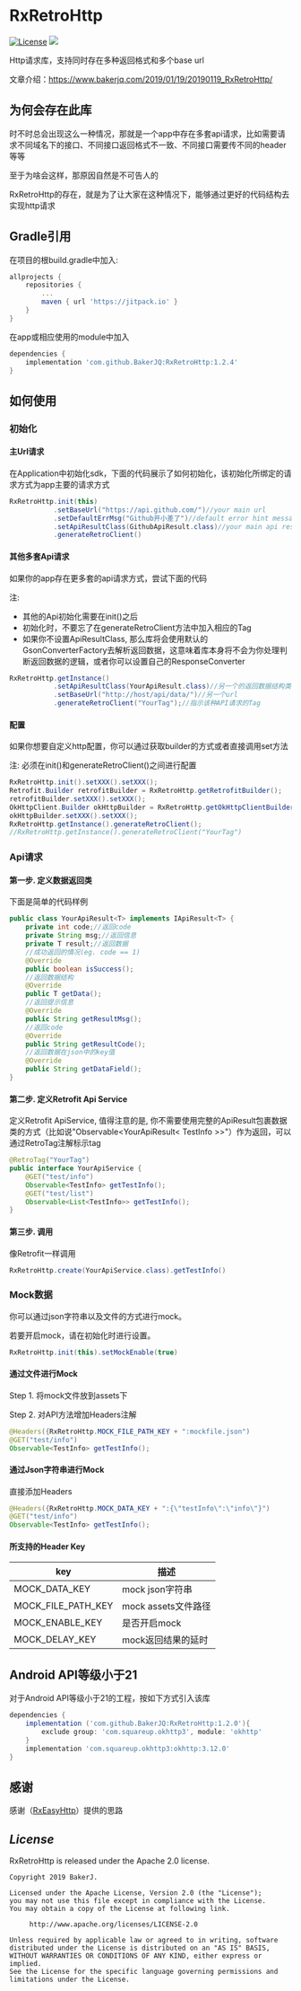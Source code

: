# RxRetroHttp
[![License](https://img.shields.io/badge/license-Apache%202-4EB1BA.svg)](https://www.apache.org/licenses/LICENSE-2.0.html)
[![](https://jitpack.io/v/BakerJQ/RxRetroHttp.svg)](https://jitpack.io/#BakerJQ/RxRetroHttp)

Http请求库，支持同时存在多种返回格式和多个base url

文章介绍：https://www.bakerjq.com/2019/01/19/20190119_RxRetroHttp/

## 为何会存在此库
时不时总会出现这么一种情况，那就是一个app中存在多套api请求，比如需要请求不同域名下的接口、不同接口返回格式不一致、不同接口需要传不同的header等等

至于为啥会这样，那原因自然是不可告人的

RxRetroHttp的存在，就是为了让大家在这种情况下，能够通过更好的代码结构去实现http请求

## Gradle引用
在项目的根build.gradle中加入:
``` groovy
allprojects {
    repositories {
        ...
        maven { url 'https://jitpack.io' }
    }
}
```
在app或相应使用的module中加入
``` groovy
dependencies {
    implementation 'com.github.BakerJQ:RxRetroHttp:1.2.4'
}

```

## 如何使用
### 初始化
#### 主Url请求
在Application中初始化sdk，下面的代码展示了如何初始化，该初始化所绑定的请求方式为app主要的请求方式
```java
RxRetroHttp.init(this)
           .setBaseUrl("https://api.github.com/")//your main url
           .setDefaultErrMsg("Github开小差了")//default error hint message
           .setApiResultClass(GithubApiResult.class)//your main api result structure, if not, will use default gson converter
           .generateRetroClient()
```
#### 其他多套Api请求
如果你的app存在更多套的api请求方式，尝试下面的代码

注:
- 其他的Api初始化需要在init()之后
- 初始化时，不要忘了在generateRetroClient方法中加入相应的Tag
- 如果你不设置ApiResultClass, 那么库将会使用默认的GsonConverterFactory去解析返回数据，这意味着库本身将不会为你处理判断返回数据的逻辑，或者你可以设置自己的ResponseConverter
```java
RxRetroHttp.getInstance()
           .setApiResultClass(YourApiResult.class)//另一个的返回数据结构类
           .setBaseUrl("http://host/api/data/")//另一个url
           .generateRetroClient("YourTag");//指示该种API请求的Tag
```
#### 配置
如果你想要自定义http配置，你可以通过获取builder的方式或者直接调用set方法

注: 必须在init()和generateRetroClient()之间进行配置
```java
RxRetroHttp.init().setXXX().setXXX();
Retrofit.Builder retrofitBuilder = RxRetroHttp.getRetrofitBuilder();
retrofitBuilder.setXXX().setXXX();
OkHttpClient.Builder okHttpBuilder = RxRetroHttp.getOkHttpClientBuilder();
okHttpBuilder.setXXX().setXXX();
RxRetroHttp.getInstance().generateRetroClient();
//RxRetroHttp.getInstance().generateRetroClient("YourTag")
```

### Api请求
#### 第一步. 定义数据返回类
下面是简单的代码样例
```java
public class YourApiResult<T> implements IApiResult<T> {
    private int code;//返回code
    private String msg;//返回信息
    private T result;//返回数据
    //成功返回的情况(eg. code == 1)
    @Override
    public boolean isSuccess();
    //返回数据结构
    @Override
    public T getData();
    //返回提示信息
    @Override
    public String getResultMsg();
    //返回code
    @Override
    public String getResultCode();
    //返回数据在json中的key值
    @Override
    public String getDataField();
}
```
#### 第二步. 定义Retrofit Api Service
定义Retrofit ApiService, 值得注意的是, 你不需要使用完整的ApiResult包裹数据类的方式（比如说"Observable<YourApiResult< TestInfo >>"）作为返回，可以通过RetroTag注解标示tag
```java
@RetroTag("YourTag")
public interface YourApiService {
    @GET("test/info")
    Observable<TestInfo> getTestInfo();
    @GET("test/list")
    Observable<List<TestInfo>> getTestInfo();
}
```
#### 第三步. 调用
像Retrofit一样调用
```java
RxRetroHttp.create(YourApiService.class).getTestInfo()
```

### Mock数据
你可以通过json字符串以及文件的方式进行mock。

若要开启mock，请在初始化时进行设置。

```java
RxRetroHttp.init(this).setMockEnable(true)
```

#### 通过文件进行Mock
Step 1. 将mock文件放到assets下

Step 2. 对API方法增加Headers注解

```java
@Headers({RxRetroHttp.MOCK_FILE_PATH_KEY + ":mockfile.json")
@GET("test/info")
Observable<TestInfo> getTestInfo();
```

#### 通过Json字符串进行Mock
直接添加Headers

```java
@Headers({RxRetroHttp.MOCK_DATA_KEY + ":{\"testInfo\":\"info\"}")
@GET("test/info")
Observable<TestInfo> getTestInfo();
```

#### 所支持的Header Key

| key | 描述 |
| ---- | ---- |
| MOCK_DATA_KEY | mock json字符串 |
| MOCK_FILE_PATH_KEY | mock assets文件路径 |
| MOCK_ENABLE_KEY | 是否开启mock |
| MOCK_DELAY_KEY | mock返回结果的延时 |

## Android API等级小于21
对于Android API等级小于21的工程，按如下方式引入该库
``` groovy
dependencies {
    implementation ('com.github.BakerJQ:RxRetroHttp:1.2.0'){
        exclude group: 'com.squareup.okhttp3', module: 'okhttp'
    }
    implementation 'com.squareup.okhttp3:okhttp:3.12.0'
}
```

## 感谢
感谢（[RxEasyHttp](https://github.com/zhou-you/RxEasyHttp)）提供的思路

## *License*
RxRetroHttp is released under the Apache 2.0 license.

```
Copyright 2019 BakerJ.

Licensed under the Apache License, Version 2.0 (the "License");
you may not use this file except in compliance with the License.
You may obtain a copy of the License at following link.

     http://www.apache.org/licenses/LICENSE-2.0

Unless required by applicable law or agreed to in writing, software
distributed under the License is distributed on an "AS IS" BASIS,
WITHOUT WARRANTIES OR CONDITIONS OF ANY KIND, either express or implied.
See the License for the specific language governing permissions and
limitations under the License.
```
